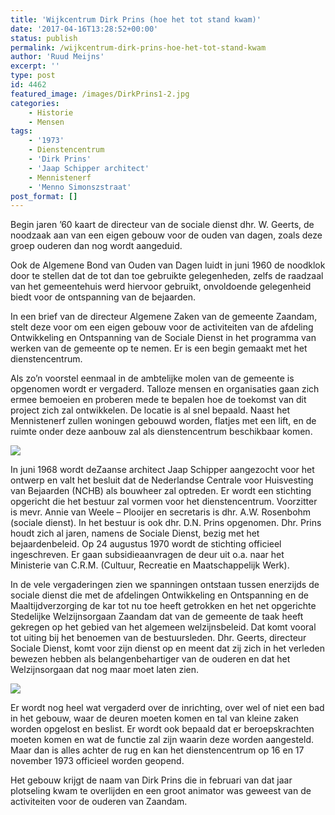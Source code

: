 ```yaml
---
title: 'Wijkcentrum Dirk Prins (hoe het tot stand kwam)'
date: '2017-04-16T13:28:52+00:00'
status: publish
permalink: /wijkcentrum-dirk-prins-hoe-het-tot-stand-kwam
author: 'Ruud Meijns'
excerpt: ''
type: post
id: 4462
featured_image: /images/DirkPrins1-2.jpg
categories:
    - Historie
    - Mensen
tags:
    - '1973'
    - Dienstencentrum
    - 'Dirk Prins'
    - 'Jaap Schipper architect'
    - Mennistenerf
    - 'Menno Simonszstraat'
post_format: []
---
```

Begin jaren ’60 kaart de directeur van de sociale dienst dhr. W. Geerts, de noodzaak aan van een eigen gebouw voor de ouden van dagen, zoals deze groep ouderen dan nog wordt aangeduid.

Ook de Algemene Bond van Ouden van Dagen luidt in juni 1960 de noodklok door te stellen dat de tot dan toe gebruikte gelegenheden, zelfs de raadzaal van het gemeentehuis werd hiervoor gebruikt, onvoldoende gelegenheid biedt voor de ontspanning van de bejaarden.

In een brief van de directeur Algemene Zaken van de gemeente Zaandam, stelt deze voor om een eigen gebouw voor de activiteiten van de afdeling Ontwikkeling en Ontspanning van de Sociale Dienst in het programma van werken van de gemeente op te nemen. Er is een begin gemaakt met het dienstencentrum.

Als zo’n voorstel eenmaal in de ambtelijke molen van de gemeente is opgenomen wordt er vergaderd. Talloze mensen en organisaties gaan zich ermee bemoeien en proberen mede te bepalen hoe de toekomst van dit project zich zal ontwikkelen. De locatie is al snel bepaald. Naast het Mennistenerf zullen woningen gebouwd worden, flatjes met een lift, en de ruimte onder deze aanbouw zal als dienstencentrum beschikbaar komen.

![](/images/Jaap-Schipper-architect.png)

In juni 1968 wordt deZaanse architect Jaap Schipper aangezocht voor het ontwerp en valt het besluit dat de Nederlandse Centrale voor Huisvesting van Bejaarden (NCHB) als bouwheer zal optreden. Er wordt een stichting opgericht die het bestuur zal vormen voor het dienstencentrum. Voorzitter is mevr. Annie van Weele – Plooijer en secretaris is dhr. A.W. Rosenbohm (sociale dienst). In het bestuur is ook dhr. D.N. Prins opgenomen. Dhr. Prins houdt zich al jaren, namens de Sociale Dienst, bezig met het bejaardenbeleid. Op 24 augustus 1970 wordt de stichting officieel ingeschreven. Er gaan subsidieaanvragen de deur uit o.a. naar het Ministerie van C.R.M. (Cultuur, Recreatie en Maatschappelijk Werk).

In de vele vergaderingen zien we spanningen ontstaan tussen enerzijds de sociale dienst die met de afdelingen Ontwikkeling en Ontspanning en de Maaltijdverzorging de kar tot nu toe heeft getrokken en het net opgerichte Stedelijke Welzijnsorgaan Zaandam dat van de gemeente de taak heeft gekregen op het gebied van het algemeen welzijnsbeleid. Dat komt vooral tot uiting bij het benoemen van de bestuursleden. Dhr. Geerts, directeur Sociale Dienst, komt voor zijn dienst op en meent dat zij zich in het verleden bewezen hebben als belangenbehartiger van de ouderen en dat het Welzijnsorgaan dat nog maar moet laten zien.

![](/images/DirkPrins2-2-1.jpg)

Er wordt nog heel wat vergaderd over de inrichting, over wel of niet een bad in het gebouw, waar de deuren moeten komen en tal van kleine zaken worden opgelost en beslist. Er wordt ook bepaald dat er beroepskrachten moeten komen en wat de functie zal zijn waarin deze worden aangesteld. Maar dan is alles achter de rug en kan het dienstencentrum op 16 en 17 november 1973 officieel worden geopend.

Het gebouw krijgt de naam van Dirk Prins die in februari van dat jaar plotseling kwam te overlijden en een groot animator was geweest van de activiteiten voor de ouderen van Zaandam.